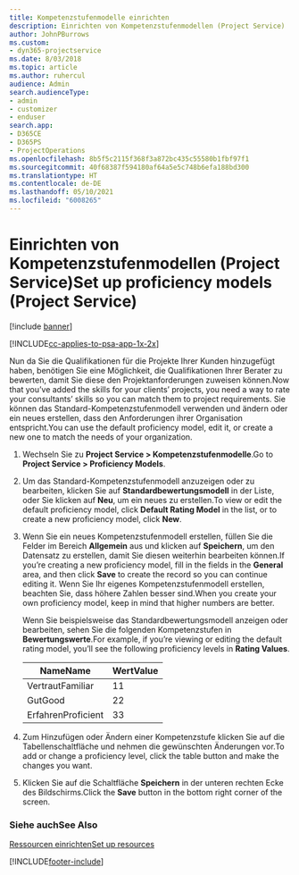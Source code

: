 ```yaml
---
title: Kompetenzstufenmodelle einrichten
description: Einrichten von Kompetenzstufenmodellen (Project Service)
author: JohnPBurrows
ms.custom:
- dyn365-projectservice
ms.date: 8/03/2018
ms.topic: article
ms.author: ruhercul
audience: Admin
search.audienceType:
- admin
- customizer
- enduser
search.app:
- D365CE
- D365PS
- ProjectOperations
ms.openlocfilehash: 8b5f5c2115f368f3a872bc435c55580b1fbf97f1
ms.sourcegitcommit: 40f68387f594180af64a5e5c748b6efa188bd300
ms.translationtype: HT
ms.contentlocale: de-DE
ms.lasthandoff: 05/10/2021
ms.locfileid: "6008265"
---
```

# <a name="set-up-proficiency-models-project-service"></a><span data-ttu-id="0f612-103">Einrichten von Kompetenzstufenmodellen (Project Service)</span><span class="sxs-lookup"><span data-stu-id="0f612-103">Set up proficiency models (Project Service)</span></span>

[!include [banner](../includes/psa-now-project-operations.md)]

[!INCLUDE[cc-applies-to-psa-app-1x-2x](../includes/cc-applies-to-psa-app-1x-2x.md)]

<span data-ttu-id="0f612-104">Nun da Sie die Qualifikationen für die Projekte Ihrer Kunden hinzugefügt haben, benötigen Sie eine Möglichkeit, die Qualifikationen Ihrer Berater zu bewerten, damit Sie diese den Projektanforderungen zuweisen können.</span><span class="sxs-lookup"><span data-stu-id="0f612-104">Now that you’ve added the skills for your clients’ projects, you need a way to rate your consultants’ skills so you can match them to project requirements.</span></span> <span data-ttu-id="0f612-105">Sie können das Standard-Kompetenzstufenmodell verwenden und ändern oder ein neues erstellen, dass den Anforderungen ihrer Organisation entspricht.</span><span class="sxs-lookup"><span data-stu-id="0f612-105">You can use the default proficiency model, edit it, or create a new one to match the needs of your organization.</span></span>  
  
1.  <span data-ttu-id="0f612-106">Wechseln Sie zu **Project Service > Kompetenzstufenmodelle**.</span><span class="sxs-lookup"><span data-stu-id="0f612-106">Go to **Project Service > Proficiency Models**.</span></span>  
  
2.  <span data-ttu-id="0f612-107">Um das Standard-Kompetenzstufenmodell anzuzeigen oder zu bearbeiten, klicken Sie auf **Standardbewertungsmodell** in der Liste, oder Sie klicken auf **Neu**, um ein neues zu erstellen.</span><span class="sxs-lookup"><span data-stu-id="0f612-107">To view or edit the default proficiency model, click **Default Rating Model** in the list, or to create a new proficiency model, click **New**.</span></span>  
  
3.  <span data-ttu-id="0f612-108">Wenn Sie ein neues Kompetenzstufenmodell erstellen, füllen Sie die Felder im Bereich **Allgemein** aus und klicken auf **Speichern**, um den Datensatz zu erstellen, damit Sie diesen weiterhin bearbeiten können.</span><span class="sxs-lookup"><span data-stu-id="0f612-108">If you’re creating a new proficiency model, fill in the fields in the **General** area, and then click **Save** to create the record so you can continue editing it.</span></span> <span data-ttu-id="0f612-109">Wenn Sie Ihr eigenes Kompetenzstufenmodell erstellen, beachten Sie, dass höhere Zahlen besser sind.</span><span class="sxs-lookup"><span data-stu-id="0f612-109">When you create your own proficiency model, keep in mind that higher numbers are better.</span></span>  
  
     <span data-ttu-id="0f612-110">Wenn Sie beispielsweise das Standardbewertungsmodell anzeigen oder bearbeiten, sehen Sie die folgenden Kompetenzstufen in **Bewertungswerte**.</span><span class="sxs-lookup"><span data-stu-id="0f612-110">For example, if you’re viewing or editing the default rating model, you’ll see the following proficiency levels in **Rating Values**.</span></span>  
  
    |<span data-ttu-id="0f612-111">Name</span><span class="sxs-lookup"><span data-stu-id="0f612-111">Name</span></span>|<span data-ttu-id="0f612-112">Wert</span><span class="sxs-lookup"><span data-stu-id="0f612-112">Value</span></span>|  
    |----------|-----------|  
    |<span data-ttu-id="0f612-113">Vertraut</span><span class="sxs-lookup"><span data-stu-id="0f612-113">Familiar</span></span>|<span data-ttu-id="0f612-114">1</span><span class="sxs-lookup"><span data-stu-id="0f612-114">1</span></span>|  
    |<span data-ttu-id="0f612-115">Gut</span><span class="sxs-lookup"><span data-stu-id="0f612-115">Good</span></span>|<span data-ttu-id="0f612-116">2</span><span class="sxs-lookup"><span data-stu-id="0f612-116">2</span></span>|  
    |<span data-ttu-id="0f612-117">Erfahren</span><span class="sxs-lookup"><span data-stu-id="0f612-117">Proficient</span></span>|<span data-ttu-id="0f612-118">3</span><span class="sxs-lookup"><span data-stu-id="0f612-118">3</span></span>|  
  
4.  <span data-ttu-id="0f612-119">Zum Hinzufügen oder Ändern einer Kompetenzstufe klicken Sie auf die Tabellenschaltfläche und nehmen die gewünschten Änderungen vor.</span><span class="sxs-lookup"><span data-stu-id="0f612-119">To add or change a proficiency level, click the table button and make the changes you want.</span></span>  
  
5.  <span data-ttu-id="0f612-120">Klicken Sie auf die Schaltfläche **Speichern** in der unteren rechten Ecke des Bildschirms.</span><span class="sxs-lookup"><span data-stu-id="0f612-120">Click the **Save** button in the bottom right corner of the screen.</span></span>  
  
### <a name="see-also"></a><span data-ttu-id="0f612-121">Siehe auch</span><span class="sxs-lookup"><span data-stu-id="0f612-121">See Also</span></span>  
 [<span data-ttu-id="0f612-122">Ressourcen einrichten</span><span class="sxs-lookup"><span data-stu-id="0f612-122">Set up resources</span></span>](../psa/set-up-resources.md)


[!INCLUDE[footer-include](../includes/footer-banner.md)]